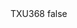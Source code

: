 <?xml version="1.0" encoding="UTF-8"?>
<CustomMetadata xmlns="http://soap.sforce.com/2006/04/metadata">
    <label>TXU368</label>
    <protected>false</protected>
</CustomMetadata>
